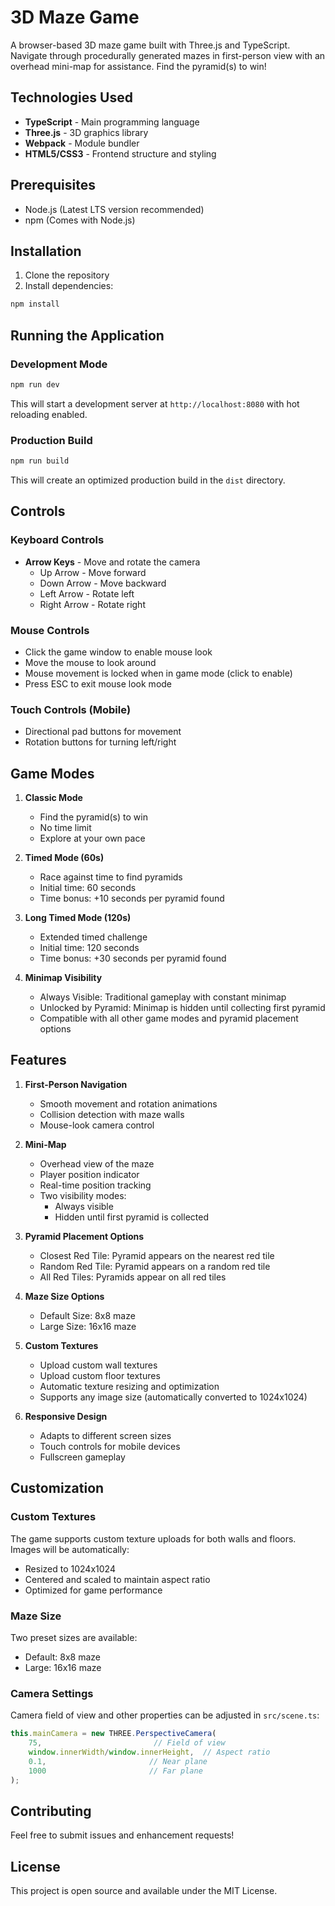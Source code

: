 # 3D Maze Game

A browser-based 3D maze game built with Three.js and TypeScript. Navigate through procedurally generated mazes in first-person view with an overhead mini-map for assistance. Find the pyramid(s) to win!

## Technologies Used

- **TypeScript** - Main programming language
- **Three.js** - 3D graphics library
- **Webpack** - Module bundler
- **HTML5/CSS3** - Frontend structure and styling

## Prerequisites

- Node.js (Latest LTS version recommended)
- npm (Comes with Node.js)

## Installation

1. Clone the repository
2. Install dependencies:
```bash
npm install
```

## Running the Application

### Development Mode
```bash
npm run dev
```
This will start a development server at `http://localhost:8080` with hot reloading enabled.

### Production Build
```bash
npm run build
```
This will create an optimized production build in the `dist` directory.

## Controls

### Keyboard Controls
- **Arrow Keys** - Move and rotate the camera
  - Up Arrow - Move forward
  - Down Arrow - Move backward
  - Left Arrow - Rotate left
  - Right Arrow - Rotate right

### Mouse Controls
- Click the game window to enable mouse look
- Move the mouse to look around
- Mouse movement is locked when in game mode (click to enable)
- Press ESC to exit mouse look mode

### Touch Controls (Mobile)
- Directional pad buttons for movement
- Rotation buttons for turning left/right

## Game Modes

1. **Classic Mode**
   - Find the pyramid(s) to win
   - No time limit
   - Explore at your own pace

2. **Timed Mode (60s)**
   - Race against time to find pyramids
   - Initial time: 60 seconds
   - Time bonus: +10 seconds per pyramid found

3. **Long Timed Mode (120s)**
   - Extended timed challenge
   - Initial time: 120 seconds
   - Time bonus: +30 seconds per pyramid found

4. **Minimap Visibility**
   - Always Visible: Traditional gameplay with constant minimap
   - Unlocked by Pyramid: Minimap is hidden until collecting first pyramid
   - Compatible with all other game modes and pyramid placement options

## Features

1. **First-Person Navigation**
   - Smooth movement and rotation animations
   - Collision detection with maze walls
   - Mouse-look camera control

2. **Mini-Map**
   - Overhead view of the maze
   - Player position indicator
   - Real-time position tracking
   - Two visibility modes:
     - Always visible
     - Hidden until first pyramid is collected

3. **Pyramid Placement Options**
   - Closest Red Tile: Pyramid appears on the nearest red tile
   - Random Red Tile: Pyramid appears on a random red tile
   - All Red Tiles: Pyramids appear on all red tiles

4. **Maze Size Options**
   - Default Size: 8x8 maze
   - Large Size: 16x16 maze

5. **Custom Textures**
   - Upload custom wall textures
   - Upload custom floor textures
   - Automatic texture resizing and optimization
   - Supports any image size (automatically converted to 1024x1024)

6. **Responsive Design**
   - Adapts to different screen sizes
   - Touch controls for mobile devices
   - Fullscreen gameplay

## Customization

### Custom Textures
The game supports custom texture uploads for both walls and floors. Images will be automatically:
- Resized to 1024x1024
- Centered and scaled to maintain aspect ratio
- Optimized for game performance

### Maze Size
Two preset sizes are available:
- Default: 8x8 maze
- Large: 16x16 maze

### Camera Settings
Camera field of view and other properties can be adjusted in `src/scene.ts`:
```typescript
this.mainCamera = new THREE.PerspectiveCamera(
    75,                         // Field of view
    window.innerWidth/window.innerHeight,  // Aspect ratio
    0.1,                       // Near plane
    1000                       // Far plane
);
```

## Contributing

Feel free to submit issues and enhancement requests!

## License

This project is open source and available under the MIT License. 